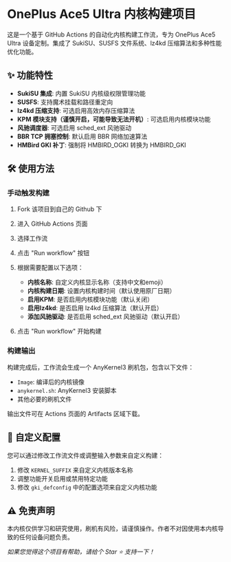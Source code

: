 # OnePlus Ace5 Ultra 内核构建项目

这是一个基于 GitHub Actions 的自动化内核构建工作流，专为 OnePlus Ace5 Ultra 设备定制。集成了 SukiSU、SUSFS 文件系统、lz4kd 压缩算法和多种性能优化功能。

## ✨ 功能特性

- **SukiSU 集成**: 内置 SukiSU 内核级权限管理功能
- **SUSFS**: 支持魔术挂载和路径重定向
- **lz4kd 压缩支持**: 可选启用高效内存压缩算法
- **KPM 模块支持（谨慎开启，可能导致无法开机）**: 可选启用内核模块功能
- **风驰调度器**: 可选启用 sched_ext 风驰驱动
- **BBR TCP 拥塞控制**: 默认启用 BBR 网络加速算法
- **HMBird GKI 补丁**: 强制将 HMBIRD_OGKI 转换为 HMBIRD_GKI

## 🛠️ 使用方法

### 手动触发构建

1. Fork 该项目到自己的 Github 下
2. 进入 GitHub Actions 页面
3. 选择工作流
4. 点击 "Run workflow" 按钮
5. 根据需要配置以下选项：

   - **内核名称**: 自定义内核显示名称（支持中文和emoji）
   - **内核构建日期**: 设置内核构建时间（默认使用原厂日期）
   - **启用KPM**: 是否启用内核模块功能（默认关闭）
   - **启用lz4kd**: 是否启用 lz4kd 压缩算法（默认开启）
   - **添加风驰驱动**: 是否启用 sched_ext 风驰驱动（默认开启）

6. 点击 "Run workflow" 开始构建

### 构建输出

构建完成后，工作流会生成一个 AnyKernel3 刷机包，包含以下文件：

- `Image`: 编译后的内核镜像
- `anykernel.sh`: AnyKernel3 安装脚本
- 其他必要的刷机文件

输出文件可在 Actions 页面的 Artifacts 区域下载。



## 🔄 自定义配置

您可以通过修改工作流文件或调整输入参数来自定义构建：

1. 修改 `KERNEL_SUFFIX` 来自定义内核版本名称
2. 调整功能开关启用或禁用特定功能
3. 修改 `gki_defconfig` 中的配置选项来自定义内核功能



## ⚠️ 免责声明

本内核仅供学习和研究使用，刷机有风险，请谨慎操作。作者不对因使用本内核导致的任何设备问题负责。



*如果您觉得这个项目有帮助，请给个 Star ⭐ 支持一下！*
